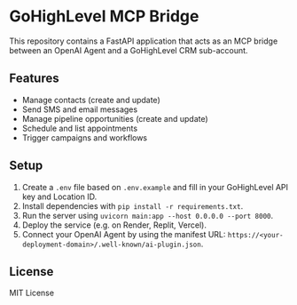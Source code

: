# GoHighLevel MCP Bridge

This repository contains a FastAPI application that acts as an MCP bridge between an OpenAI Agent and a GoHighLevel CRM sub-account.

## Features

- Manage contacts (create and update)
- Send SMS and email messages
- Manage pipeline opportunities (create and update)
- Schedule and list appointments
- Trigger campaigns and workflows

## Setup

1. Create a `.env` file based on `.env.example` and fill in your GoHighLevel API key and Location ID.
2. Install dependencies with `pip install -r requirements.txt`.
3. Run the server using `uvicorn main:app --host 0.0.0.0 --port 8000`.
4. Deploy the service (e.g. on Render, Replit, Vercel).
5. Connect your OpenAI Agent by using the manifest URL: `https://<your-deployment-domain>/.well-known/ai-plugin.json`.

## License

MIT License
